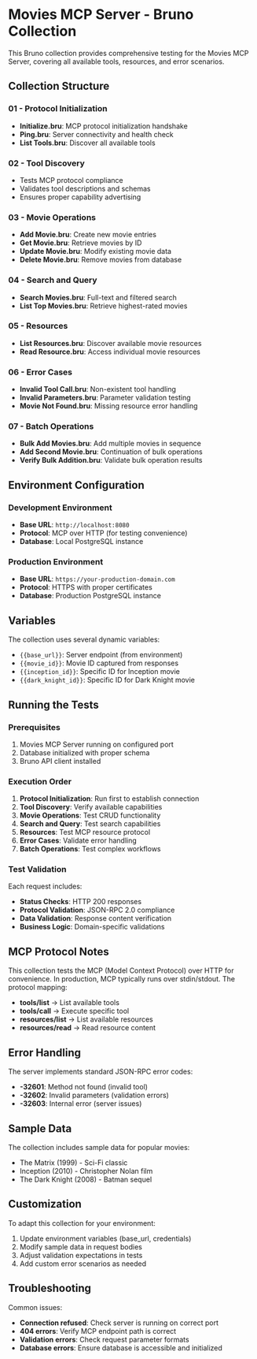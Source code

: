 # Movies MCP Server - Bruno Collection

This Bruno collection provides comprehensive testing for the Movies MCP Server, covering all available tools, resources, and error scenarios.

## Collection Structure

### 01 - Protocol Initialization
- **Initialize.bru**: MCP protocol initialization handshake
- **Ping.bru**: Server connectivity and health check
- **List Tools.bru**: Discover all available tools

### 02 - Tool Discovery  
- Tests MCP protocol compliance
- Validates tool descriptions and schemas
- Ensures proper capability advertising

### 03 - Movie Operations
- **Add Movie.bru**: Create new movie entries
- **Get Movie.bru**: Retrieve movies by ID
- **Update Movie.bru**: Modify existing movie data
- **Delete Movie.bru**: Remove movies from database

### 04 - Search and Query
- **Search Movies.bru**: Full-text and filtered search
- **List Top Movies.bru**: Retrieve highest-rated movies

### 05 - Resources
- **List Resources.bru**: Discover available movie resources
- **Read Resource.bru**: Access individual movie resources

### 06 - Error Cases
- **Invalid Tool Call.bru**: Non-existent tool handling
- **Invalid Parameters.bru**: Parameter validation testing
- **Movie Not Found.bru**: Missing resource error handling

### 07 - Batch Operations
- **Bulk Add Movies.bru**: Add multiple movies in sequence
- **Add Second Movie.bru**: Continuation of bulk operations
- **Verify Bulk Addition.bru**: Validate bulk operation results

## Environment Configuration

### Development Environment
- **Base URL**: `http://localhost:8080`
- **Protocol**: MCP over HTTP (for testing convenience)
- **Database**: Local PostgreSQL instance

### Production Environment  
- **Base URL**: `https://your-production-domain.com`
- **Protocol**: HTTPS with proper certificates
- **Database**: Production PostgreSQL instance

## Variables

The collection uses several dynamic variables:

- `{{base_url}}`: Server endpoint (from environment)
- `{{movie_id}}`: Movie ID captured from responses
- `{{inception_id}}`: Specific ID for Inception movie
- `{{dark_knight_id}}`: Specific ID for Dark Knight movie

## Running the Tests

### Prerequisites
1. Movies MCP Server running on configured port
2. Database initialized with proper schema
3. Bruno API client installed

### Execution Order
1. **Protocol Initialization**: Run first to establish connection
2. **Tool Discovery**: Verify available capabilities  
3. **Movie Operations**: Test CRUD functionality
4. **Search and Query**: Test search capabilities
5. **Resources**: Test MCP resource protocol
6. **Error Cases**: Validate error handling
7. **Batch Operations**: Test complex workflows

### Test Validation
Each request includes:
- **Status Checks**: HTTP 200 responses
- **Protocol Validation**: JSON-RPC 2.0 compliance
- **Data Validation**: Response content verification
- **Business Logic**: Domain-specific validations

## MCP Protocol Notes

This collection tests the MCP (Model Context Protocol) over HTTP for convenience. In production, MCP typically runs over stdin/stdout. The protocol mapping:

- **tools/list** → List available tools
- **tools/call** → Execute specific tool
- **resources/list** → List available resources  
- **resources/read** → Read resource content

## Error Handling

The server implements standard JSON-RPC error codes:
- **-32601**: Method not found (invalid tool)
- **-32602**: Invalid parameters (validation errors)
- **-32603**: Internal error (server issues)

## Sample Data

The collection includes sample data for popular movies:
- The Matrix (1999) - Sci-Fi classic
- Inception (2010) - Christopher Nolan film
- The Dark Knight (2008) - Batman sequel

## Customization

To adapt this collection for your environment:

1. Update environment variables (base_url, credentials)
2. Modify sample data in request bodies
3. Adjust validation expectations in tests
4. Add custom error scenarios as needed

## Troubleshooting

Common issues:
- **Connection refused**: Check server is running on correct port
- **404 errors**: Verify MCP endpoint path is correct
- **Validation errors**: Check request parameter formats
- **Database errors**: Ensure database is accessible and initialized